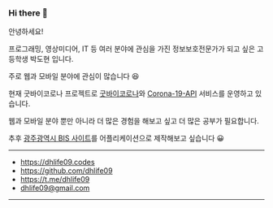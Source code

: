 
### Hi there 👋

안녕하세요!

프로그래밍, 영상미디어, IT 등 여러 분야에 관심을 가진 정보보호전문가가 되고 싶은 고등학생 박도현 입니다.

주로 웹과 모바일 분야에 관심이 많습니다 😆

현재 굿바이코로나 프로젝트로 [굿바이코로나](https://corona-19.kr)와 [Corona-19-API](https://api.corona-19.kr) 서비스를 운영하고 있습니다.

웹과 모바일 분야 뿐만 아니라 더 많은 경험을 해보고 싶고 더 많은 공부가 필요합니다.

추후 [광주광역시 BIS 사이트](https://bus.gwangju.kr/)를 어플리케이션으로 제작해보고 싶습니다 😀

---
- https://dhlife09.codes
- https://github.com/dhlife09
- https://t.me/dhlife09
- dhlife09@gmail.com

---

<!--
**dhlife09/dhlife09** is a ✨ _special_ ✨ repository because its `README.md` (this file) appears on your GitHub profile.

Here are some ideas to get you started:

- 🔭 I’m currently working on ...
- 🌱 I’m currently learning ...
- 👯 I’m looking to collaborate on ...
- 🤔 I’m looking for help with ...
- 💬 Ask me about ...
- 📫 How to reach me: ...
- 😄 Pronouns: ...
- ⚡ Fun fact: ...
-->
